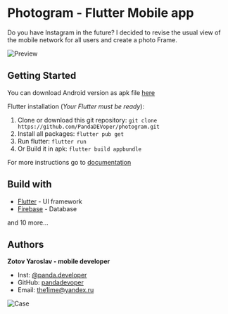 # Photogram - Flutter Mobile app
Do you have Instagram in the future? I decided to revise the usual view of the mobile network for all users and create a photo Frame.

![Preview](https://cdn.freelance.ru/img/portfolio/pics/00/39/F9/3799439.jpg?mt=b17dd2d5)


## Getting Started
You can download Android version as apk file [here](https://drive.google.com/open?id=1UIy9O2g7y3jg0pvTgzovKnQtvfTrphIL)

Flutter installation (*Your Flutter must be ready*):
1. Clone or download this git repository:
  	  `git clone https://github.com/PandaDEVoper/photogram.git`
2. Install all packages: 
      `flutter pub get`
3. Run flutter:
      `flutter run`
4. Or Build it in apk: 
      `flutter build appbundle`
    
For more instructions go to [documentation](flutter.dev/docs/)
  
  
## Build with
* [Flutter](flutter.dev) - UI framework
* [Firebase](firebase.google.com/) - Database

and 10 more...


## Authors
**Zotov Yaroslav - mobile developer**
* Inst: [@panda.developer](https://www.instagram.com/panda.developer/)
* GitHub: [pandadevoper](https://github.com/PandaDEVoper)
* Email: the1ime@yandex.ru


![Case](https://cdn.freelance.ru/download/1248651/case.png)
